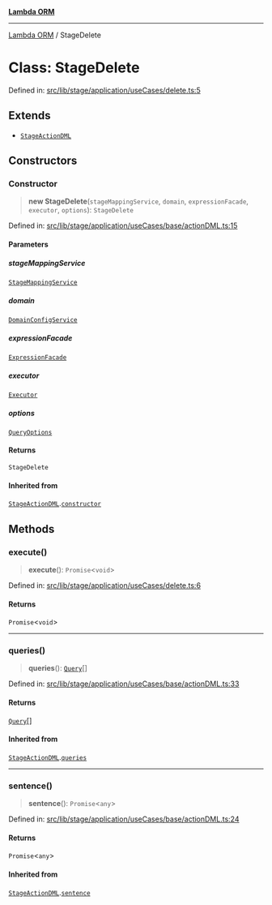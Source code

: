 [**Lambda ORM**](../README.md)

***

[Lambda ORM](../README.md) / StageDelete

# Class: StageDelete

Defined in: [src/lib/stage/application/useCases/delete.ts:5](https://github.com/lambda-orm/lambdaorm/blob/0c7200c61eb042585cd3ed78e0f69b7956734d6b/src/lib/stage/application/useCases/delete.ts#L5)

## Extends

- [`StageActionDML`](StageActionDML.md)

## Constructors

### Constructor

> **new StageDelete**(`stageMappingService`, `domain`, `expressionFacade`, `executor`, `options`): `StageDelete`

Defined in: [src/lib/stage/application/useCases/base/actionDML.ts:15](https://github.com/lambda-orm/lambdaorm/blob/0c7200c61eb042585cd3ed78e0f69b7956734d6b/src/lib/stage/application/useCases/base/actionDML.ts#L15)

#### Parameters

##### stageMappingService

[`StageMappingService`](StageMappingService.md)

##### domain

[`DomainConfigService`](DomainConfigService.md)

##### expressionFacade

[`ExpressionFacade`](ExpressionFacade.md)

##### executor

[`Executor`](../interfaces/Executor.md)

##### options

[`QueryOptions`](../interfaces/QueryOptions.md)

#### Returns

`StageDelete`

#### Inherited from

[`StageActionDML`](StageActionDML.md).[`constructor`](StageActionDML.md#constructor)

## Methods

### execute()

> **execute**(): `Promise`\<`void`\>

Defined in: [src/lib/stage/application/useCases/delete.ts:6](https://github.com/lambda-orm/lambdaorm/blob/0c7200c61eb042585cd3ed78e0f69b7956734d6b/src/lib/stage/application/useCases/delete.ts#L6)

#### Returns

`Promise`\<`void`\>

***

### queries()

> **queries**(): [`Query`](Query.md)[]

Defined in: [src/lib/stage/application/useCases/base/actionDML.ts:33](https://github.com/lambda-orm/lambdaorm/blob/0c7200c61eb042585cd3ed78e0f69b7956734d6b/src/lib/stage/application/useCases/base/actionDML.ts#L33)

#### Returns

[`Query`](Query.md)[]

#### Inherited from

[`StageActionDML`](StageActionDML.md).[`queries`](StageActionDML.md#queries)

***

### sentence()

> **sentence**(): `Promise`\<`any`\>

Defined in: [src/lib/stage/application/useCases/base/actionDML.ts:24](https://github.com/lambda-orm/lambdaorm/blob/0c7200c61eb042585cd3ed78e0f69b7956734d6b/src/lib/stage/application/useCases/base/actionDML.ts#L24)

#### Returns

`Promise`\<`any`\>

#### Inherited from

[`StageActionDML`](StageActionDML.md).[`sentence`](StageActionDML.md#sentence)
